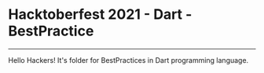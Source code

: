 # Hacktoberfest 2021 - Dart - BestPractice
___
Hello Hackers! It's folder for BestPractices in Dart programming language.